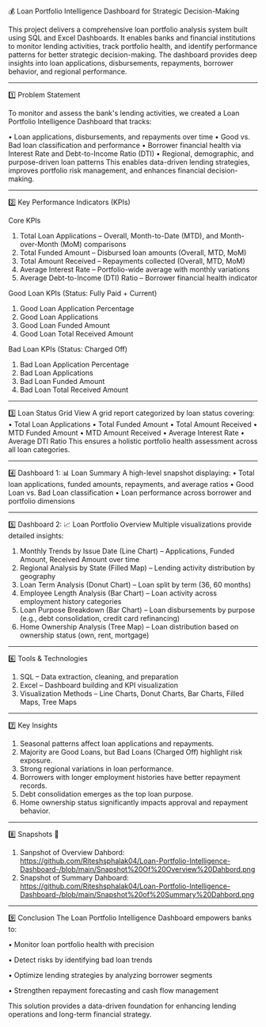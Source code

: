 💰 Loan Portfolio Intelligence Dashboard for Strategic Decision-Making

This project delivers a comprehensive loan portfolio analysis system built using SQL and Excel Dashboards. It enables banks and financial institutions to monitor lending activities, track portfolio health, and identify performance patterns for better strategic decision-making.
The dashboard provides deep insights into loan applications, disbursements, repayments, borrower behavior, and regional performance.
________________________________________
1️⃣ Problem Statement

To monitor and assess the bank's lending activities, we created a Loan Portfolio Intelligence Dashboard that tracks:

•	Loan applications, disbursements, and repayments over time
•	Good vs. Bad loan classification and performance
•	Borrower financial health via Interest Rate and Debt-to-Income Ratio (DTI)
•	Regional, demographic, and purpose-driven loan patterns
This enables data-driven lending strategies, improves portfolio risk management, and enhances financial decision-making.
________________________________________
2️⃣ Key Performance Indicators (KPIs)

Core KPIs

1.	Total Loan Applications – Overall, Month-to-Date (MTD), and Month-over-Month (MoM) comparisons
2.	Total Funded Amount – Disbursed loan amounts (Overall, MTD, MoM)
3.	Total Amount Received – Repayments collected (Overall, MTD, MoM)
4.	Average Interest Rate – Portfolio-wide average with monthly variations
5.	Average Debt-to-Income (DTI) Ratio – Borrower financial health indicator

Good Loan KPIs (Status: Fully Paid + Current)

1.	Good Loan Application Percentage
2.	Good Loan Applications
3.	Good Loan Funded Amount
4.	Good Loan Total Received Amount

Bad Loan KPIs (Status: Charged Off)

1.	Bad Loan Application Percentage
2.	Bad Loan Applications
3.	Bad Loan Funded Amount
4.	Bad Loan Total Received Amount
________________________________________
3️⃣ Loan Status Grid View
A grid report categorized by loan status covering:
•	Total Loan Applications
•	Total Funded Amount
•	Total Amount Received
•	MTD Funded Amount
•	MTD Amount Received
•	Average Interest Rate
•	Average DTI Ratio
This ensures a holistic portfolio health assessment across all loan categories.
________________________________________
4️⃣ Dashboard 1: 📊 Loan Summary
A high-level snapshot displaying:
•	Total loan applications, funded amounts, repayments, and average ratios
•	Good Loan vs. Bad Loan classification
•	Loan performance across borrower and portfolio dimensions
________________________________________
5️⃣ Dashboard 2: 📈 Loan Portfolio Overview
Multiple visualizations provide detailed insights:
1.	Monthly Trends by Issue Date (Line Chart) – Applications, Funded Amount, Received Amount over time
2.	Regional Analysis by State (Filled Map) – Lending activity distribution by geography
3.	Loan Term Analysis (Donut Chart) – Loan split by term (36, 60 months)
4.	Employee Length Analysis (Bar Chart) – Loan activity across employment history categories
5.	Loan Purpose Breakdown (Bar Chart) – Loan disbursements by purpose (e.g., debt consolidation, credit card refinancing)
6.	Home Ownership Analysis (Tree Map) – Loan distribution based on ownership status (own, rent, mortgage)
________________________________________
6️⃣ Tools & Technologies
1.	SQL – Data extraction, cleaning, and preparation
2.	Excel – Dashboard building and KPI visualization
3.	Visualization Methods – Line Charts, Donut Charts, Bar Charts, Filled Maps, Tree Maps
________________________________________
7️⃣ Key Insights
1.	Seasonal patterns affect loan applications and repayments.
2.	Majority are Good Loans, but Bad Loans (Charged Off) highlight risk exposure.
3.	Strong regional variations in loan performance.
4.	Borrowers with longer employment histories have better repayment records.
5.	Debt consolidation emerges as the top loan purpose.
6.	Home ownership status significantly impacts approval and repayment behavior.
________________________________________
8️⃣ Snapshots
📸 
1.  Sanpshot of Overview Dahbord:
    https://github.com/Riteshsphalak04/Loan-Portfolio-Intelligence-Dashboard-/blob/main/Snapshot%20Of%20Overview%20Dahbord.png
2.  Snapshot of Summary Dahboard:
    https://github.com/Riteshsphalak04/Loan-Portfolio-Intelligence-Dashboard-/blob/main/Snapshot%20of%20Summary%20Dahbord.png
________________________________________
9️⃣ Conclusion
The Loan Portfolio Intelligence Dashboard empowers banks to:

•	Monitor loan portfolio health with precision

•	Detect risks by identifying bad loan trends

•	Optimize lending strategies by analyzing borrower segments

•	Strengthen repayment forecasting and cash flow management

This solution provides a data-driven foundation for enhancing lending operations and long-term financial strategy.

